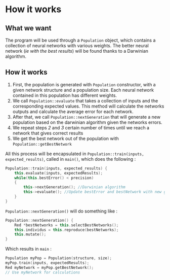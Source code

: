 # How it works

## What we want

The program will be used through a `Population` object, which contains a collection of neural networks with various weights.
The better neural network (_ie with the best results_) will be found thanks to a Darwinian algorithm.

## How it works

1. First, the population is generated with `Population` constructor, with a given network structure and a population size. Each neural network contained in this population has different weights.
2. We call `Population::evaluate` that takes a collection of inputs and the corresponding expected values. This method will calculate the networks outputs and calculate the average error for each network.
3. After that, we call `Population::nextGeneration` that will generate a new population based on the darwinian algorithm given the networks errors.
4. We repeat steps _2_ and _3_ certain number of times until we reach a network that gives correct results
5. We get the best network out of the population with `Population::getBestNetwork`

All this process will be encapsulated in `Population::train(inputs, expected_results)`, called in `main()`, which does the following :

``` cpp
Population::train(inputs, expected_results) {
    this.evaluate(inputs, expectedResults);
    while(this.bestError() < precision)
    {
        this->nextGeneration(); //Darwinian algorithm
        this->evaluate(); //Update bestError and bestNetwork with new generation
    }
}
```

`Population::nextGeneration()` will do something like :
``` cpp
Population::nextGeneration() {
    Red *bestNetworks = this.selectBestNetworks();
    this.individus = this.reproduce(bestNetworks);
    this.mutate();
}
```

Which results in `main` :
``` cpp
Population myPop = Population(structure, size);
myPop.train(inputs, expectedResults);
Red myNetwork = myPop.getBestNetwork();
// Use myNetwork for calculations
```
